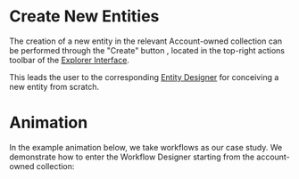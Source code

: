 # Create New Entities

The creation of a new entity in the relevant Account-owned collection can be performed through the "Create" button <i class="zmdi zmdi-plus-circle-o zmdi-hc-border"></i>, located in the top-right actions toolbar of the [Explorer Interface](../ui/explorer.md#action-related-components).

This leads the user to the corresponding  [Entity Designer](../ui/designer.md) for conceiving a new entity from scratch. 

# Animation 

In the example animation below, we take workflows as our case study. We demonstrate how to enter the Workflow Designer starting from the account-owned collection:

<img data-gifffer="/images/create-new-workflow.gif" />
